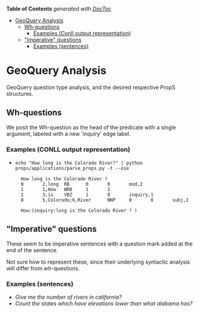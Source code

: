 <!-- START doctoc generated TOC please keep comment here to allow auto update -->
<!-- DON'T EDIT THIS SECTION, INSTEAD RE-RUN doctoc TO UPDATE -->
**Table of Contents**  *generated with [DocToc](https://github.com/thlorenz/doctoc)*

- [GeoQuery Analysis](#geoquery-analysis)
  - [Wh-questions](#wh-questions)
    - [Examples (Conll output representation)](#examples-conll-output-representation)
  - ["Imperative" questions](#imperative-questions)
    - [Examples (sentences)](#examples-sentences)

<!-- END doctoc generated TOC please keep comment here to allow auto update -->

# GeoQuery Analysis

GeoQuery question type analysis, and the desired respective PropS structures.

## Wh-questions

We posit the Wh-question as the head of the predicate with a single argument, 
labeled with a new 'inquiry' edge label.

### Examples (CONLL output representation)

* ```echo "How long is the Colorado River?" | python props/applications/parse_props.py -t --oie```

        How long is the Colorado River ?
        0       2,long  RB      0       0       mod,2
        1       1,How   WRB     1       1
        2       3,is    VBZ     1       0       inquiry,1
        8       5,Colorado;6,River      NNP     0       0       subj,2
        
        How:(inquiry:long is the Colorado River ? )
        


## "Imperative" questions

These seem to be imperative sentences with a question mark added at the end of the sentence.

Not sure how to represent these, since their underlying syntactic analysis will differ from wh-questions.

### Examples (sentences)

* *Give me the number of rivers in california?*
* *Count the states which have elevations lower than what alabama has?*

